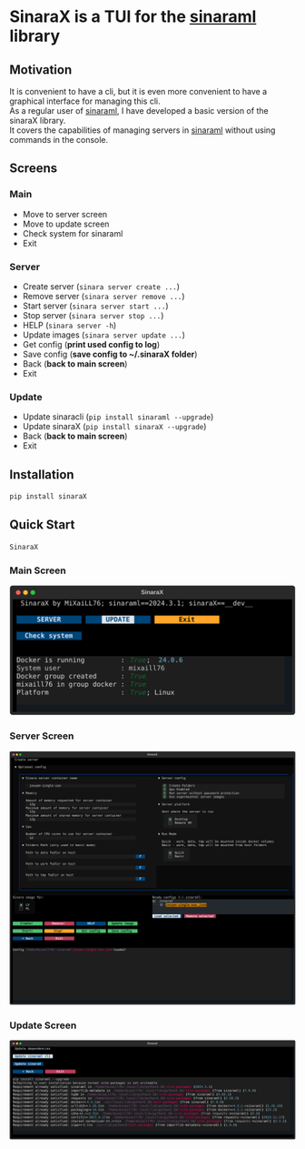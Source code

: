 # SinaraX is a TUI for the [sinaraml](https://github.com/4-DS/sinaraml) library

## Motivation

It is convenient to have a cli, but it is even more convenient to have a graphical interface for managing this cli.  
As a regular user of [sinaraml](https://github.com/4-DS), I have developed a basic version of the sinaraX library.  
It covers the capabilities of managing servers in [sinaraml](https://github.com/4-DS/sinaraml) without using commands in the console.  

## Screens

### Main

- Move to server screen
- Move to update screen
- Check system for sinaraml
- Exit

### Server 

- Create server (```sinara server create ...```)
- Remove server (```sinara server remove ...```)
- Start server (```sinara server start ...```)
- Stop server (```sinara server stop ...```)
- HELP (```sinara server -h```)
- Update images (```sinara server update ...```)
- Get config (**print used config to log**)
- Save config (**save config to ~/.sinaraX folder**)
- Back (**back to main screen**)
- Exit 

### Update

- Update sinaracli (```pip install sinaraml --upgrade```)
- Update sinaraX (```pip install sinaraX --upgrade```)
- Back (**back to main screen**)
- Exit 

## Installation

```bash
pip install sinaraX
```

## Quick Start

```bash
SinaraX
```

### Main Screen

![Main](https://raw.githubusercontent.com/MiXaiLL76/sinaraX/main/images/main.svg)

### Server Screen

![Server](https://raw.githubusercontent.com/MiXaiLL76/sinaraX/main/images/server.svg)

### Update Screen

![Update](https://raw.githubusercontent.com/MiXaiLL76/sinaraX/main/images/update.svg)